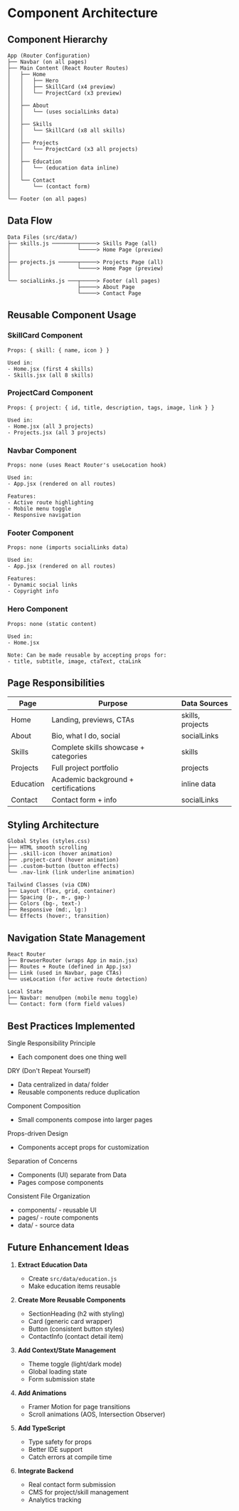 # Component Architecture

## Component Hierarchy

```
App (Router Configuration)
├── Navbar (on all pages)
├── Main Content (React Router Routes)
│   ├── Home
│   │   ├── Hero
│   │   ├── SkillCard (x4 preview)
│   │   └── ProjectCard (x3 preview)
│   │
│   ├── About
│   │   └── (uses socialLinks data)
│   │
│   ├── Skills
│   │   └── SkillCard (x8 all skills)
│   │
│   ├── Projects
│   │   └── ProjectCard (x3 all projects)
│   │
│   ├── Education
│   │   └── (education data inline)
│   │
│   └── Contact
│       └── (contact form)
│
└── Footer (on all pages)
```

## Data Flow

```
Data Files (src/data/)
├── skills.js ────────┬─────> Skills Page (all)
│                     └─────> Home Page (preview)
│
├── projects.js ──────┬─────> Projects Page (all)
│                     └─────> Home Page (preview)
│
└── socialLinks.js ───┬─────> Footer (all pages)
                      ├─────> About Page
                      └─────> Contact Page
```

## Reusable Component Usage

### SkillCard Component
```
Props: { skill: { name, icon } }

Used in:
- Home.jsx (first 4 skills)
- Skills.jsx (all 8 skills)
```

### ProjectCard Component
```
Props: { project: { id, title, description, tags, image, link } }

Used in:
- Home.jsx (all 3 projects)
- Projects.jsx (all 3 projects)
```

### Navbar Component
```
Props: none (uses React Router's useLocation hook)

Used in:
- App.jsx (rendered on all routes)

Features:
- Active route highlighting
- Mobile menu toggle
- Responsive navigation
```

### Footer Component
```
Props: none (imports socialLinks data)

Used in:
- App.jsx (rendered on all routes)

Features:
- Dynamic social links
- Copyright info
```

### Hero Component
```
Props: none (static content)

Used in:
- Home.jsx

Note: Can be made reusable by accepting props for:
- title, subtitle, image, ctaText, ctaLink
```

## Page Responsibilities

| Page      | Purpose                                    | Data Sources          |
|-----------|--------------------------------------------|-----------------------|
| Home      | Landing, previews, CTAs                    | skills, projects      |
| About     | Bio, what I do, social                     | socialLinks           |
| Skills    | Complete skills showcase + categories      | skills                |
| Projects  | Full project portfolio                     | projects              |
| Education | Academic background + certifications       | inline data           |
| Contact   | Contact form + info                        | socialLinks           |

## Styling Architecture

```
Global Styles (styles.css)
├── HTML smooth scrolling
├── .skill-icon (hover animation)
├── .project-card (hover animation)
├── .custom-button (button effects)
└── .nav-link (link underline animation)

Tailwind Classes (via CDN)
├── Layout (flex, grid, container)
├── Spacing (p-, m-, gap-)
├── Colors (bg-, text-)
├── Responsive (md:, lg:)
└── Effects (hover:, transition)
```

## Navigation State Management

```
React Router
├── BrowserRouter (wraps App in main.jsx)
├── Routes + Route (defined in App.jsx)
├── Link (used in Navbar, page CTAs)
└── useLocation (for active route detection)

Local State
├── Navbar: menuOpen (mobile menu toggle)
└── Contact: form (form field values)
```

## Best Practices Implemented

Single Responsibility Principle
   - Each component does one thing well

DRY (Don't Repeat Yourself)
   - Data centralized in data/ folder
   - Reusable components reduce duplication

Component Composition
   - Small components compose into larger pages

Props-driven Design
   - Components accept props for customization

Separation of Concerns
   - Components (UI) separate from Data
   - Pages compose components

Consistent File Organization
   - components/ - reusable UI
   - pages/ - route components
   - data/ - source data

## Future Enhancement Ideas

1. **Extract Education Data**
   - Create `src/data/education.js`
   - Make education items reusable

2. **Create More Reusable Components**
   - SectionHeading (h2 with styling)
   - Card (generic card wrapper)
   - Button (consistent button styles)
   - ContactInfo (contact detail item)

3. **Add Context/State Management**
   - Theme toggle (light/dark mode)
   - Global loading state
   - Form submission state

4. **Add Animations**
   - Framer Motion for page transitions
   - Scroll animations (AOS, Intersection Observer)

5. **Add TypeScript**
   - Type safety for props
   - Better IDE support
   - Catch errors at compile time

6. **Integrate Backend**
   - Real contact form submission
   - CMS for project/skill management
   - Analytics tracking
